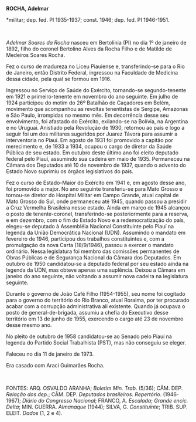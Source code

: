 **ROCHA, Adelmar**

\*militar; dep. fed. PI 1935-1937; const. 1946; dep. fed. PI 1946-1951.

 

*Adelmar Soares da Rocha* nasceu em Bertolínia (PI) no dia 1º de janeiro
de 1892, filho do coronel Bertolino Alves da Rocha Filho e de Matilde de
Medeiros Soares Rocha.

Fez o curso de madureza no Liceu Piauiense e, transferindo-se para o Rio
de Janeiro, então Distrito Federal, ingressou na Faculdade de Medicina
dessa cidade, pela qual se formou em 1916.

Ingressou no Serviço de Saúde do Exército, tornando-se segundo-tenente
em 1921 e primeiro-tenente em novembro do ano seguinte. Em julho de 1924
participou do motim do 26º Batalhão de Caçadores em Belém, movimento que
acompanhou as revoltas tenentistas de Sergipe, Amazonas e São Paulo,
irrompidas no mesmo mês. Em decorrência desse seu envolvimento, foi
afastado do Exército, exilando-se na Bolívia, na Argentina e no Uruguai.
Anistiado pela Revolução de 1930, retornou ao país e logo a seguir foi
um dos militares sugeridos por Juarez Távora para assumir a
interventoria no Piauí. Em agosto de 1931 foi promovido a capitão por
merecimento e, de 1933 a 1934, ocupou o cargo de diretor da Saúde
Pública de seu estado. Em outubro deste último ano foi eleito deputado
federal pelo Piauí, assumindo sua cadeira em maio de 1935. Permaneceu na
Câmara dos Deputados até 10 de novembro de 1937, quando o advento do
Estado Novo suprimiu os órgãos legislativos do país.

Fez o curso de Estado-Maior do Exército em 1941 e, em agosto desse ano,
foi promovido a major. No ano seguinte transferiu-se para Mato Grosso e
tornou-se diretor do Hospital Militar em Campo Grande, atual capital de
Mato Grosso do Sul, onde permaneceu até 1945, quando passou a presidir a
Cruz Vermelha Brasileira nesse estado. Ainda em março de 1945 alcançou o
posto de tenente-coronel, transferindo-se posteriormente para a reserva,
e em dezembro, com o fim do Estado Novo e a redemocratização do país,
elegeu-se deputado à Assembléia Nacional Constituinte pelo Piauí na
legenda da União Democrática Nacional (UDN). Assumindo o mandato em
fevereiro de 1946, participou dos trabalhos constituintes e, com a
promulgação da nova Carta (18/9/1946), passou a exercer o mandato
ordinário. Nessa legislatura foi membro das comissões permanentes de
Obras Públicas e de Segurança Nacional da Câmara dos Deputados. Em
outubro de 1950 candidatou-se a deputado federal por seu estado ainda na
legenda da UDN, mas obteve apenas uma suplência. Deixou a Câmara em
janeiro do ano seguinte, não voltando a assumir nova cadeira na
legislatura seguinte.

Durante o governo de João Café Filho (1954-1955), seu nome foi cogitado
para o governo do território do Rio Branco, atual Roraima, por ter
procurado acabar com a corrupção administrativa ali existente. Quando já
ocupava o posto de general-de-brigada, assumiu a chefia do Executivo
desse território em 13 de junho de 1955, exercendo o cargo até 23 de
novembro desse mesmo ano.

No pleito de outubro de 1958 candidatou-se ao Senado pelo Piauí na
legenda do Partido Social Trabalhista (PST), mas não conseguiu se
eleger.

Faleceu no dia 11 de janeiro de 1973.

Era casado com Araci Guimarães Rocha.

 

FONTES: ARQ. OSVALDO ARANHA; *Boletim Min. Trab.* (5/36); CÂM. DEP.
*Relação dos dep*.; CÂM. DEP. *Deputados brasileiros. Repertório*.
(1946-1967); *Diário do Congresso Nacional*; FRANCO, A. *Escalada*;
*Grande encic. Delta*; MIN. GUERRA. *Almanaque* (1944); SILVA, G.
*Constituinte*; TRIB. SUP. ELEIT. *Dados* (1, 2 e 4).

 
